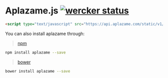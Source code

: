 Aplazame.js [![wercker status](https://app.wercker.com/status/e3cdbafb5813b255e8dd982354e686ed/s/master "wercker status")](https://app.wercker.com/project/bykey/e3cdbafb5813b255e8dd982354e686ed)
===========

``` html
<script type="text/javascript" src="https://api.aplazame.com/static/v1/js/aplazame.js"></script>
```

You can also install aplazame through:

> [npm](https://www.npmjs.com/package/aplazame)

``` sh
npm install aplazame --save
```

> [bower](http://bower.io/search/?q=aplazame)

``` sh
bower install aplazame --save
```
